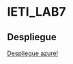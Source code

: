 # IETI_LAB7

## Despliegue

[Despliegue azure!](https://plannertask.azurewebsites.net/api/add-task?code=DWkniqfCdJEzAgvK2mNFFtyMQ1PrFTV8swKD5bwz6ATxdaQ2bFg12g==)
